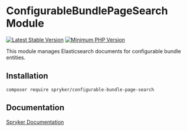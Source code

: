 # ConfigurableBundlePageSearch Module
[![Latest Stable Version](https://poser.pugx.org/spryker/configurable-bundle-page-search/v/stable.svg)](https://packagist.org/packages/spryker/configurable-bundle-page-search)
[![Minimum PHP Version](https://img.shields.io/badge/php-%3E%3D%208.1-8892BF.svg)](https://php.net/)

This module manages Elasticsearch documents for configurable bundle entities.

## Installation

```
composer require spryker/configurable-bundle-page-search
```

## Documentation

[Spryker Documentation](https://docs.spryker.com)
